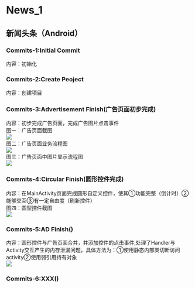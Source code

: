 # News_1
## 新闻头条（Android）
### Commits-1:Initial Commit<br>
内容：初始化<br>
### Commits-2:Create Peoject<br>
内容：创建项目<br>
### Commits-3:Advertisement Finish(广告页面初步完成)<br>
内容：初步完成广告页面，完成广告图片点击事件<br>
图一：广告页面截图<br>
![](https://github.com/ambition-hb/News_1/raw/master/Pic/ad.png)<br>
图二：广告页面业务流程图<br>
![](https://github.com/ambition-hb/News_1/raw/master/Pic/advertisement.png)<br>
图三：广告页面中图片显示流程图<br>
![](https://github.com/ambition-hb/News_1/raw/master/Pic/image_show.png)<br>
### Commits-4:Circular Finish(圆形控件完成)<br>
内容：在MainActivity页面完成圆形自定义控件，使其①功能完整（倒计时）②能够交互③有一定自由度（刷新控件）<br>
图四：圆型控件截图<br>
![](https://github.com/ambition-hb/News_1/raw/master/Pic/circular.png)<br>
### Commits-5:AD Finish()<br>
内容：圆形控件与广告页面合并，并添加控件的点击事件,处理了Handler与Activity交互产生的内存泄漏问题，具体方法为：①使用静态内部类切断访问activity②使用弱引用持有对象<br>
![](https://github.com/ambition-hb/News_1/raw/master/Pic/ad_finish.png)<br>
### Commits-6:XXX()<br>
